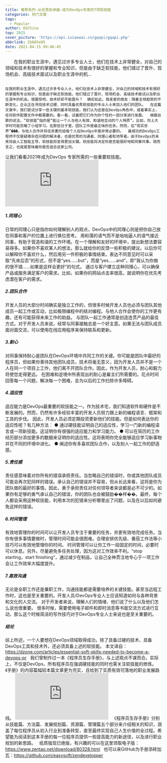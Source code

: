 ```yaml
---
title: 推荐系列-从优秀到卓越-成为DevOps专家的7项软技能
categories: 热门文章
tags:
  - Popular
author: OSChina
top: 2015
cover_picture: 'https://api.ixiaowai.cn/gqapi/gqapi.php'
abbrlink: 2b685e95
date: 2021-04-15 09:46:45
---
```


&emsp;&emsp;在我的职业生涯中，遇见过许多专业人士，他们在技术上非常健全，对自己的领域和技术有很好的掌握和专业知识，但是由于缺乏软技能，他们错过了晋升、现场机会、高级技术面试以及职业生涯中的机...
<!-- more -->

                                                                                                                                                                                        在我的职业生涯中，遇见过许多专业人士，他们在技术上非常健全，对自己的领域和技术有很好的掌握和专业知识，但是由于缺乏软技能，他们错过了晋升、现场机会、高级技术面试以及职业生涯中的机会。很震惊吧，技术好却不能晋升？  确实如此，我亲爱的朋友：随着全球趋势的不断变化，企业正在寻找技术过硬、同时具备优秀软技能的专业人士来加入他们的团队。  在这篇文章中，我们尝试分享一些关键的基本软技能，我们认为这是在DevOps角色中，或者事实上，任何软件配置文件中都需要的。看一看，试着把它们作为你个性的一部分来进行发展。  根据谷歌的说法，“软技能”指的是“能让一个人与他人有效、和谐地互动的个人特质”。比如，你上大学时可能忽略了小组学习。在那些日子里，团队工作是最乏味的任务。然而，在“现实世界”���，与他人合作并将任务委托给每个人在DevOps中是非常必要的。  最成功的DevOps工程师不仅是疑难杂症问题的解决者，也是优秀的沟通者、同理心者和领导者。由于DevOps的未来将由人工智能主导，软技能将变得更加关键。软技能将决定你是否能很好地和同事共事。简而言之，也就是意味着你是否适合这家公司。   
让我们看看2021年成为DevOps 专家所需的一些重要软技能。 
![Test](https://blog.easycorp.cn/file.php?f=easycorp/202103/f_7d4b4f4997480ec5978ec7ec068001f7&t=jpg&o=&s=&v=1615785831  '从优秀到卓越-成为DevOps专家的7项软技能') 
 
##### 1.同理心 
日常的同理心只是指你如何理解别人的观点，DevOps中的同理心则是把你自己放在同事和客户的位置上进行换位思考。  用和蔼的语气而不是咄咄逼人的语气接近同事，有助于营造和谐的工作环境。在一个理解和友好的环境中，提出新想法要容易得多。如果你不喜欢某人的想法，那么就给你的反馈一些积极的建议。以后你可以解释你不喜欢什么，然后用另一件积极的事情结束。表达不同意见时可以采取“先肯后否”的形式，但不是“yes……but”，而是“yes……and”，即“我认为你做的很不错……如果是这样会更好”的句式。  通过与客户建立这种同理心，可以确保产品或服务满足客户的需求。比如，如果你的网站点击率很高，就说明你在优先考虑潜在客户的需求。 
 
##### 2.团队合作 
开发人员的大部分时间确实是独立工作的，但很多时候开发人员也必须与团队其他成员一起工作或互动，比如极限编程中的结对编程。与他人合作会使你的工作更有趣，还有可能获得未来工作的助益。  与团队一起工作通常是创造连贯产品的最佳方式。对于开发人员来说，经常与同事接触总是一个好主意。如果无法与团队成员面对面交流，可以使用在线应用程序来保持联系和更新。 
 
##### 3.耐心 
对同事保持耐心是团队在DevOps环境中共同工作的关键。你可能是团队中最好的程序员，但如果你善待其他团队成员，技术将毫无意义，因为开发人员并不是一个人在同一个项目上工作，他们离不开团队合作。因此，作为开发人员，耐心和毅力将使您走得更远。  在困难和逆境中所表现出的耐心是雇主们所需要的。花点时间回答每一个问题，解决每一个困难，会为以后的工作扫除许多障碍。 
 
##### 4.适应性 
适应能力是DevOps最重要的软技能之一。作为技术宅，我们知道软件和硬件是不断发展的。然而，仍然有许多经验丰富的开发人员努力跟上新的编程语言、框架和工具的步伐。  因此，开发人员必须定期投资更新他们的技能。但是如何表达你的适应性呢？有几种方法：  ● 通过硬技能证明自己的适应性，学习一门新的编程语言或一项新技能。这证明你有很强的适应能力和学习能力。  ● 可以在简历的工作经历部分添加更多的数据来证明你的适应性。这将表明你完全能够适应学习新事物并在不同的环境中进化。  ● 阐述你有多喜欢团队合作，以及别人一起工作的舒适感。 
 
##### 5.责任感 
责任感意味着对你所有的错误承担责任。当忽略自己的错误时，你或其他团队成员可能会再次犯同样的错误。承认自己的错误并不容易，但从长远来看，这将是你为团队做的最好的事情。因此，勇于承担责任对任何领导者来说都是必不可少的。如果你有足够的勇气承认自己的错误，你的团队也会被鼓励��样��。最终，每个人都会采用这种软技能，利用本次的犯错来分析哪里出了问题，以及在以后如何避免这样的错误。 
 
##### 6.时间管理 
有效地管理你的时间可以让开发人员专注于重要的任务，并更有效地完成任务。当你有很多事情要做时，管理时间可能会很困难。合理安排优先级、番茄工作法等小技巧可以有效地管理你的时间。  时间管理可以让你工作一段固定的时间，必要时可以休息。另外，尽量避免多任务处理，因为这对工作效率不利。“stop starting，start finishing”，通过减少在制品，让自己全神贯注地专心于一项工作会让工作效率大幅度提升。 
 
##### 7.高效沟通 
无论是全职工作还是兼职工作，沟通技能都是需要培养的关键技能。甚至当远程工作时，这也是至关重要的。开发人员/DevOps专业人士应该知道如何与各种背景和文化的人交流。  对于开发者来说，理解人们的情绪、他们说了什么以及他们怎么说也很重要。  很多时候，需要使用电子邮件和即时消息等书面交流方式进行互动，那么这个时候简洁的写作技巧对于DevOps专业人士来说也是至关重要的。   
 
##### 结论 
综上所述，一个人要想在DevOps领域取得成功，除了具备过硬的技术、具备DevOps工具和技术外，还必须具备上述的软技能。 
 本文译自：https://dzone.com/articles/essential-soft-skills-needed-to-become-a-devops-pr   
我们曾制作过一本《程序员生存手册》，与上述观点不谋而合。实际上，不仅是DevOps，所有程序员在强调硬技能的同时也需关注软技能的修炼。《手册》的内容篇幅较本篇文章更为充实，且给到了实质有效可落地的职业发展路线。 
![Test](https://blog.easycorp.cn/file.php?f=easycorp/202103/f_7d4b4f4997480ec5978ec7ec068001f7&t=jpg&o=&s=&v=1615785831  '从优秀到卓越-成为DevOps专家的7项软技能') 
  
《程序员生存手册》分别从技能篇、方法篇、发展规划篇、资源篇、管理篇五个部分来介绍相关的知识，涵盖了每位程序员从初入行业到准备转型，直至最终实现自己人生价值的全过程。希望能为阅读到这本手册的每一位程序员提供一些提高能力的新途径，以及进行职业规划的新思路。 
  
纸质版现已绝版，有兴趣的可以在这里领取电子版：https://www.zentao.net/download/80328.html 
  
也可以来GitHub为手册添砖加瓦：https://github.com/easysoft/zendevelopper
                                        